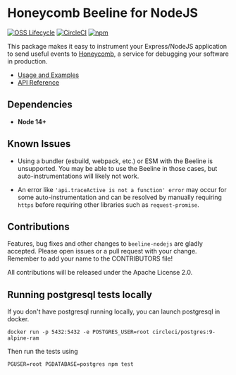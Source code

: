 # Honeycomb Beeline for NodeJS

[![OSS Lifecycle](https://img.shields.io/osslifecycle/honeycombio/beeline-nodejs?color=success)](https://github.com/honeycombio/home/blob/main/honeycomb-oss-lifecycle-and-practices.md)
[![CircleCI](https://circleci.com/gh/honeycombio/beeline-nodejs.svg?style=shield)](https://circleci.com/gh/honeycombio/beeline-nodejs)
[![npm](https://img.shields.io/npm/v/honeycomb-beeline)](https://www.npmjs.com/package/honeycomb-beeline)

This package makes it easy to instrument your Express/NodeJS application to send useful events to [Honeycomb](https://honeycomb.io), a service for debugging your software in production.

- [Usage and Examples](https://docs.honeycomb.io/getting-data-in/beelines/nodejs-beeline/)
- [API Reference](docs/API.md)

## Dependencies

- **Node 14+**

## Known Issues

- Using a bundler (esbuild, webpack, etc.) or ESM with the Beeline is unsupported. You may be able to use the Beeline in those cases, but auto-instrumentations will likely not work.

- An error like `'api.traceActive is not a function' error` may occur for some auto-instrumentation and can be resolved by manually requiring `https` before requiring other libraries such as `request-promise`.

## Contributions

Features, bug fixes and other changes to `beeline-nodejs` are gladly accepted. Please
open issues or a pull request with your change. Remember to add your name to the
CONTRIBUTORS file!

All contributions will be released under the Apache License 2.0.

## Running postgresql tests locally

If you don't have postgresql running locally, you can launch postgresql in docker.

```
docker run -p 5432:5432 -e POSTGRES_USER=root circleci/postgres:9-alpine-ram
```

Then run the tests using

```
PGUSER=root PGDATABASE=postgres npm test
```
